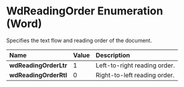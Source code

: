 
# WdReadingOrder Enumeration (Word)

Specifies the text flow and reading order of the document.



|**Name**|**Value**|**Description**|
|:-----|:-----|:-----|
|**wdReadingOrderLtr**|1|Left-to-right reading order.|
|**wdReadingOrderRtl**|0|Right-to-left reading order.|
